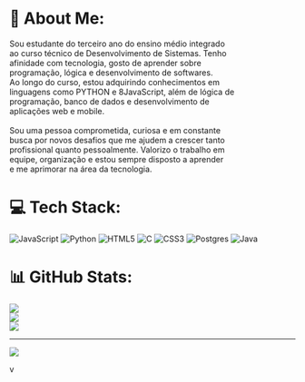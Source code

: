 # 💫 About Me:
Sou estudante do terceiro ano do ensino médio integrado<br> ao curso técnico de Desenvolvimento de Sistemas. Tenho<br> afinidade com tecnologia, gosto de aprender sobre <br>programação, lógica e desenvolvimento de softwares.<br> Ao longo do curso, estou adquirindo conhecimentos em <br>linguagens como PYTHON e 8JavaScript, além de lógica de<br> programação, banco de dados e desenvolvimento de<br> aplicações web e mobile.<br><br>Sou uma pessoa comprometida, curiosa e em constante <br>busca por novos desafios que me ajudem a crescer tanto<br> profissional quanto pessoalmente. Valorizo o trabalho em<br> equipe, organização e estou sempre disposto a aprender<br> e me aprimorar na área da tecnologia.


# 💻 Tech Stack:
![JavaScript](https://img.shields.io/badge/javascript-%23323330.svg?style=for-the-badge&logo=javascript&logoColor=%23F7DF1E) ![Python](https://img.shields.io/badge/python-3670A0?style=for-the-badge&logo=python&logoColor=ffdd54) ![HTML5](https://img.shields.io/badge/html5-%23E34F26.svg?style=for-the-badge&logo=html5&logoColor=white) ![C](https://img.shields.io/badge/c-%2300599C.svg?style=for-the-badge&logo=c&logoColor=white) ![CSS3](https://img.shields.io/badge/css3-%231572B6.svg?style=for-the-badge&logo=css3&logoColor=white) ![Postgres](https://img.shields.io/badge/postgres-%23316192.svg?style=for-the-badge&logo=postgresql&logoColor=white) ![Java](https://img.shields.io/badge/java-%23ED8B00.svg?style=for-the-badge&logo=openjdk&logoColor=white)
# 📊 GitHub Stats:
![](https://github-readme-stats.vercel.app/api?username=alberto1234567890&theme=dark&hide_border=false&include_all_commits=false&count_private=false)<br/>
![](https://nirzak-streak-stats.vercel.app/?user=alberto1234567890&theme=dark&hide_border=false)<br/>
![](https://github-readme-stats.vercel.app/api/top-langs/?username=alberto1234567890&theme=dark&hide_border=false&include_all_commits=false&count_private=false&layout=compact)

---
[![](https://visitcount.itsvg.in/api?id=alberto1234567890&icon=0&color=1)](https://visitcount.itsvg.in)

<!-- Proudly created with GPRM ( https://gprm.itsvg.in ) -->v
